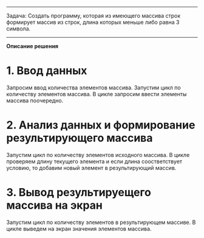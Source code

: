 ___
Задача: Создать программу, которая из имеющего массива строк формирует массив из строк, длина которых меньше либо равна 3 символа.
___

**Описание решения**
# 1. Ввод данных
Запросим ввод количества элементов массива.
Запустим цикл по количеству элементов массива.
В цикле запросим ввести элементы массива поочередно.
# 2. Анализ данных и формирование результирующего массива
Запустим цикл по количеству элементов исходного массива.
В цикле проверяем длину текущего элемента и если длина соостветствует условию, то добавим новый элемент в результирующий массив.
# 3. Вывод результируещего массива на экран
Запустим цикл по количеству элементов в результирующем массиве.
В цикле выведем на экран значения элементов массива.